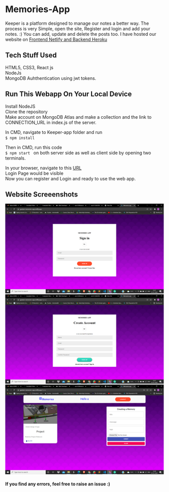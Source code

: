 # Memories-App
Keeper is a platform designed to manage our notes a better way. The process is very Simple, open the site, Register and login  and add your notes. :)
You can add, update and delete the posts too.
I have hosted our website on [Frontend Netlify and Backend Heroku ](https://gautam-memories-app.netlify.app/)
  
## Tech Stuff Used
HTML5, CSS3, React js   
NodeJs    
MongoDB 
Auhthentication using jwt tokens.  
## Run This Webapp On Your Local Device
Install NodeJS    
Clone the repository  
Make account on MongoDB Atlas and make a collection and the link to CONNECTION_URL in index.js of the server. 
   
In CMD, navigate to Keeper-app folder and run   
`$ npm install`   

Then in CMD, run this code  
`$ npm start ` on both server side as well as client side by opening two terminals.
   
In your browser, navigate to this [URL](http://localhost:3000)  
Login Page would be visible  
Now you can register and Login and ready to use the web app. 
   
## Website Screeenshots    
![Login Page](images/1.png)   
![Register page](images/2.png)      
![Main page](images/3.png)    
   
   
#### If you find any errors, feel free to raise an issue :) 
